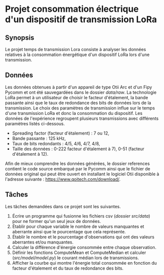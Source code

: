 # Projet consommation électrique d'un dispositif de transmission LoRa

## Synopsis
Le projet temps de transmission Lora consiste à analyser les données relatives à la consommation énergétique d'un dispositif LoRa lors d'une transmission. 

## Données
Les données obtenues à partir d'un appareil de type Otii Arc et d'un Fipy Pycomm et ont été sauvegardées dans le dossier *data/raw*. La technologie LoRa permet à un utilisateur de choisir le facteur d'étalement, la bande passante ainsi que le taux de redondance des bits de données lors de la transmission. Le choix des paramètres de transmission influe sur le temps d'une transmission LoRa et donc la consommation du dispositif. Les données de l'expérience regroupent plusieurs transmissions avec différents paramètres listés ci-dessous. 

- Spreading factor (facteur d'étalement) : 7 ou 12,
- Bande passante : 125 kHz,
- Taux de bits redondants : 4/5, 4/6, 4/7, 4/8,
- Taille des données : 0-222 facteur d'étalement à 7), 0-51 (facteur d'étalement à 12).

Afin de mieux comprendre les données générées, le dossier references contient le code source embarqué par le Pycomm ainsi que le fichier de données original qui peut être ouvert en installant le logiciel Otii disponible à l'adresse suivante : https://www.qoitech.com/download/.

## Tâches
Les tâches demandées dans ce projet sont les suivantes.

1. Écrire un programme qui fusionne les fichiers csv (*dossier src/data*) pour ne former qu'un seul jeux de données.
2. Établir pour chaque variable le nombre de valeurs manquantes et aberrante ainsi que le pourcentage que cela représente.
3. Établir le nombre et le pourcentage d'observations qui ont des valeurs aberrantes et/ou manquantes.
4. Calculer la différence d'énergie consommée entre chaque observation.
5. Définir les fonctions ComputeMean et ComputeMedian et calculer (*src/model/model.py*) le courant médian lors de transmissions.
6. Afficher la courbe qui montre l'énergie total consommée en fonction du facteur d'étalement et du taux de redondance des bits. 



